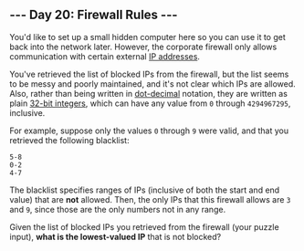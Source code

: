 ## --- Day 20: Firewall Rules ---

You'd like to set up a small hidden computer here so you can use it to get back into the network later. However, the corporate firewall only allows communication with certain external [IP addresses](https://en.wikipedia.org/wiki/IPv4#Addressing).

You've retrieved the list of blocked IPs from the firewall, but the list seems to be messy and poorly maintained, and it's not clear which IPs are allowed. Also, rather than being written in [dot-decimal](https://en.wikipedia.org/wiki/Dot-decimal_notation) notation, they are written as plain [32-bit integers](https://en.wikipedia.org/wiki/32-bit), which can have any value from `0` through `4294967295`, inclusive.

For example, suppose only the values `0` through `9` were valid, and that you retrieved the following blacklist:

```
5-8
0-2
4-7
```

The blacklist specifies ranges of IPs (inclusive of both the start and end value) that are **not** allowed. Then, the only IPs that this firewall allows are `3` and `9`, since those are the only numbers not in any range.

Given the list of blocked IPs you retrieved from the firewall (your puzzle input), **what is the lowest-valued IP** that is not blocked?

